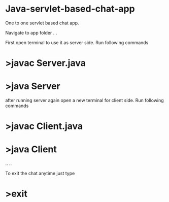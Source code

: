 # Java-servlet-based-chat-app

One to one servlet based chat app.

Navigate to app folder
.
.

First open terminal to use it as server side.
Run following commands
# >javac Server.java
# >java Server

after running server again open a new terminal for client side.
Run following commands
# >javac Client.java
# >java Client
..
..

To exit the chat anytime 
just type 
# >exit


